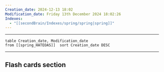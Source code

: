 ```yaml
---
Creation_date: 2024-12-13 18:02
Modification_date: Friday 13th December 2024 18:02:26
Indexes:
  - "[[secondBrain/Indexes/spring/spring|spring]]"
---
```


----



```dataview
table Creation_date, Modification_date
from [[spring_HATEOAS]]  sort Creation_date DESC
```























---
## Flash cards section

